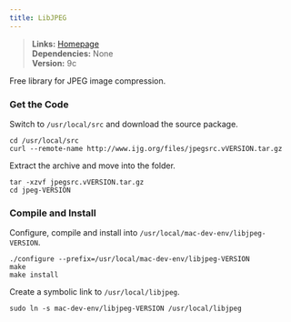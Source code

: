 ```yaml
---
title: LibJPEG
---
```


> **Links:** [Homepage](http://www.ijg.org/)  
> **Dependencies:** None  
> **Version:** <span id="version">9c</span>

Free library for JPEG image compression.


### Get the Code

Switch to `/usr/local/src` and download the source package.

	cd /usr/local/src
	curl --remote-name http://www.ijg.org/files/jpegsrc.vVERSION.tar.gz

Extract the archive and move into the folder.

	tar -xzvf jpegsrc.vVERSION.tar.gz
	cd jpeg-VERSION


### Compile and Install

Configure, compile and install into `/usr/local/mac-dev-env/libjpeg-VERSION`.

	./configure --prefix=/usr/local/mac-dev-env/libjpeg-VERSION
	make
	make install

Create a symbolic link to `/usr/local/libjpeg`.

	sudo ln -s mac-dev-env/libjpeg-VERSION /usr/local/libjpeg
